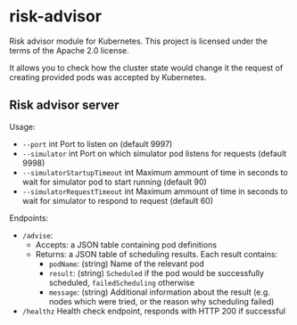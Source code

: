 # risk-advisor
Risk advisor module for Kubernetes. This project is licensed under the terms of the Apache 2.0 license.

It allows you to check how the cluster state would change it the request of creating provided pods was accepted by Kubernetes.

## Risk advisor server
Usage:
* `--port` int                      Port to listen on (default 9997)
* `--simulator` int              Port on which simulator pod listens for requests (default 9998)
* `--simulatorStartupTimeout` int   Maximum ammount of time in seconds to wait for simulator pod to start running (default 90)
* `--simulatorRequestTimeout` int   Maximum ammount of time in seconds to wait for simulator to respond to request (default 60)

Endpoints:
 * `/advise`:
     * Accepts: a JSON table containing pod definitions
     * Returns: a JSON table of scheduling results. Each result contains:
       	 * `podName`: (string) Name of the relevant pod
         * `result`: (string) `Scheduled` if the pod would be successfully scheduled, `failedScheduling` otherwise
         * `message`: (string) Additional information about the result (e.g. nodes which were tried, or the reason why scheduling failed)
 * `/healthz`  Health check endpoint, responds with HTTP 200 if successful

